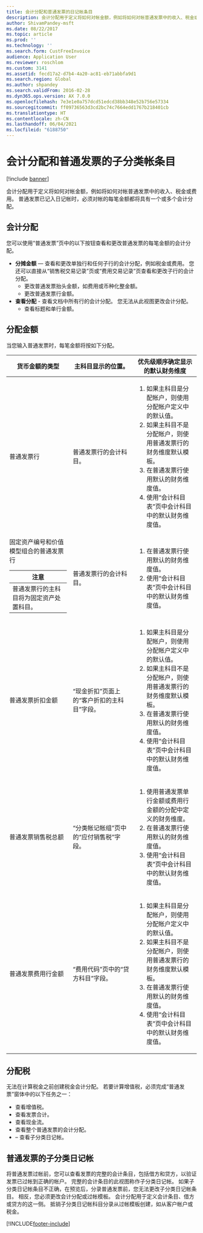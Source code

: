 ```yaml
---
title: 会计分配和普通发票的日记帐条目
description: 会计分配用于定义将如何对帐金额，例如将如何对帐普通发票中的收入、税金或费用。 普通发票已记入日记帐时，必须对帐的每笔金额都将具有一个或多个会计分配。
author: ShivamPandey-msft
ms.date: 08/22/2017
ms.topic: article
ms.prod: ''
ms.technology: ''
ms.search.form: CustFreeInvoice
audience: Application User
ms.reviewer: roschlom
ms.custom: 3141
ms.assetid: fecd17a2-d7b4-4a20-ac81-eb71abbfa9d1
ms.search.region: Global
ms.author: shpandey
ms.search.validFrom: 2016-02-28
ms.dyn365.ops.version: AX 7.0.0
ms.openlocfilehash: 7e3e1e0a757dcd51edcd38bb348e52b756e57334
ms.sourcegitcommit: ff09736563d3cd2bc74c7664edd1767b218401cb
ms.translationtype: HT
ms.contentlocale: zh-CN
ms.lasthandoff: 06/04/2021
ms.locfileid: "6188750"
---
```

# <a name="accounting-distributions-and-subledger-entries-for-free-text-invoices"></a>会计分配和普通发票的子分类帐条目

[!include [banner](../includes/banner.md)]

会计分配用于定义将如何对帐金额，例如将如何对帐普通发票中的收入、税金或费用。 普通发票已记入日记帐时，必须对帐的每笔金额都将具有一个或多个会计分配。

## <a name="accounting-distributions"></a>会计分配

您可以使用“普通发票”页中的以下按钮查看和更改普通发票的每笔金额的会计分配。

-   **分摊金额** — 查看和更改单独行和任何子行的会计分配，例如税金或费用。 您还可以直接从“销售税交易记录”页或“费用交易记录”页查看和更改子行的会计分配。
    -   更改普通发票抬头金额，如费用或币种化整金额。
    -   更改普通发票行金额。
-   **查看分配** - 查看文档中所有行的会计分配。 您无法从此视图更改会计分配。
    -   查看标题和单行金额。

## <a name="distributing-amounts"></a>分配金额
当您输入普通发票时，每笔金额将按如下分配。

<table>
<colgroup>
<col width="33%" />
<col width="33%" />
<col width="33%" />
</colgroup>
<thead>
<tr class="header">
<th>货币金额的类型</th>
<th>主科目显示的位置。</th>
<th>优先级顺序确定显示的默认财务维度</th>
</tr>
</thead>
<tbody>
<tr class="odd">
<td>普通发票行</td>
<td>普通发票行的会计科目。</td>
<td><ol>
<li>如果主科目是分配帐户，则使用分配帐户定义中的默认值。</li>
<li>如果主科目不是分配帐户，则使用普通发票行的财务维度默认模板。</li>
<li>在普通发票行使用默认的财务维度值。</li>
<li>使用“会计科目表”页中会计科目中的默认财务维度值。</li>
</ol></td>
</tr>
<tr class="even">
<td>固定资产编号和价值模型组合的普通发票行
<div class="alert">
<table>
<thead>
<tr class="header">
<th><strong>注意</strong></th>
</tr>
</thead>
<tbody>
<tr class="odd">
<td>普通发票行的主科目将为固定资产处置科目。</td>
</tr>
</tbody>
</table>
</div></td>
<td>普通发票行的会计科目。</td>
<td><ol>
<li>在普通发票行使用默认的财务维度值。</li>
<li>使用“会计科目表”页中会计科目中的默认财务维度值。</li>
</ol></td>
</tr>
<tr class="odd">
<td>普通发票折扣金额</td>
<td>“现金折扣”页面上的“客户折扣的主科目”字段。</td>
<td><ol>
<li>如果主科目是分配帐户，则使用分配帐户定义中的默认值。</li>
<li>如果主科目不是分配帐户，则使用普通发票行的财务维度默认模板。</li>
<li>在普通发票行使用默认的财务维度值。</li>
<li>使用“会计科目表”页中会计科目中的默认财务维度值。</li>
</ol></td>
</tr>
<tr class="even">
<td>普通发票销售税总额</td>
<td>“分类帐记帐组”页中的“应付销售税”字段。</td>
<td><ol>
<li>使用普通发票单行金额或费用行金额的分配中定义的财务维度。</li>
<li>在普通发票行使用默认的财务维度值。</li>
<li>使用“会计科目表”页中会计科目中的默认财务维度值。</li>
</ol></td>
</tr>
<tr class="odd">
<td>普通发票费用行金额</td>
<td>“费用代码”页中的“贷方科目”字段。</td>
<td><ol>
<li>如果主科目是分配帐户，则使用分配帐户定义中的默认值。</li>
<li>如果主科目不是分配帐户，则使用普通发票行的财务维度默认模板。</li>
<li>在普通发票行使用默认的财务维度值。</li>
<li>使用“会计科目表”页中会计科目中的默认财务维度值。</li>
</ol></td>
</tr>
</tbody>
</table>

## <a name="distributing-taxes"></a>分配税
无法在计算税金之前创建税金会计分配。 若要计算增值税，必须完成“普通发票”窗体中的以下任务之一：
-   查看增值税。
-   查看发票合计。
-   查看现金流。
-   查看整个普通发票的会计分配。
-   – 查看子分类日记帐。

## <a name="subledger-journals-for-free-text-invoices"></a>普通发票的子分类日记帐
将普通发票过帐前，您可以查看发票的完整的会计条目，包括借方和贷方，以验证发票已过帐到正确的帐户。 完整的会计条目的此视图称作子分类日记帐。 如果子分类日记帐条目不正确，在预览后，分录普通发票前，您无法更改子分类日记帐条目。 相反，您必须更改会计分配或过帐模板。 会计分配用于定义会计条目、借方或贷方的这一侧。 抵销子分类日记帐科目分录从过帐模板创建，如从客户帐户或税金。





[!INCLUDE[footer-include](../../includes/footer-banner.md)]